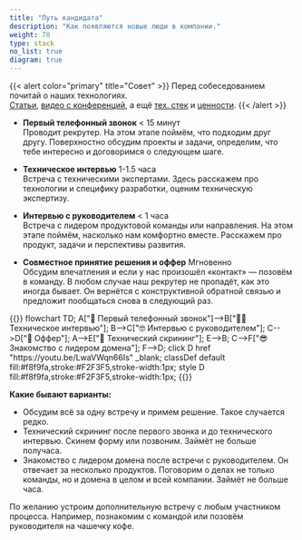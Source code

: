```yaml
---
title: "Путь кандидата"
description: "Как появляются новые люди в компании."
weight: 70
type: stack
no_list: true
diagram: true
---
```


{{< alert color="primary" title="Совет" >}}
Перед собеседованием почитай о наших технологиях. <br />[Cтатьи](https://habr.com/ru/company/leroy_merlin/), [видео с конференций](https://www.youtube.com/channel/UCIqfZ4wqEoC6x6x-zyPCL8g), а ещё [тех. стек](/stack) и [ценности](/values).
{{< /alert >}}

<div class="row">
  <div class="col-md-8">

- **Первый телефонный звонок** <span class="text-muted pl-2">< 15 минут</span><br />
Проводит рекрутер. На этом этапе поймём, что подходим друг другу. Поверхностно обсудим проекты и задачи, определим, что тебе интересно и договоримся о следующем шаге. <br />

- **Техническое интервью** <span class="text-muted pl-2">1-1.5 часа</span><br />
Встреча с техническими экспертами. Здесь расскажем про технологии и специфику разработки, оценим техническую экспертизу.<br />

- **Интервью с руководителем** <span class="text-muted pl-2">< 1 часа</span><br />
Встреча с лидером продуктовой команды или направления. На этом этапе поймём, насколько нам комфортно вместе. Расскажем про продукт, задачи и перспективы развития. <br />

- **Совместное принятие решения и оффер** <span class="text-muted pl-2">Мгновенно</span><br />
Обсудим впечатления и если у нас произошёл «контакт» — позовём в команду. В любом случае наш рекрутер не пропадёт, как это иногда бывает. Он вернётся с конструктивной обратной связью и предложит пообщаться снова в следующий раз. 

  </div>
  <div class="col-md-4 text-center">
    {{<diagram>}}
    flowchart TD;
      A["📱 Первый телефонный звонок"]-->B["🧑‍💻 Техническое интервью"];
      B-->C["🤓 Интервью с руководителем"];
      C-->D["🎉 Оффер"];
      A-->E["💨 Технический скрининг"];
      E-->B;
      C-->F["😎 Знакомство с лидером домена"];
      F-->D;
      click D href "https://youtu.be/LwaVWqn66Is" _blank;
      classDef default fill:#f8f9fa,stroke:#F2F3F5,stroke-width:1px;
      style D fill:#f8f9fa,stroke:#F2F3F5,stroke-width:1px;
    {{</diagram>}}
  </div>
</div>

**Какие бывают варианты:**

- Обсудим всё за одну встречу и примем решение. Такое случается редко.
- Технический скрининг после первого звонка и до технического интервью. Скинем форму или позвоним. Займёт не больше получаса.
- Знакомство с лидером домена после встречи с руководителем. Он отвечает за несколько продуктов. Поговорим о делах не только команды, но и домена в целом и всей компании. Займёт не больше часа.

По желанию устроим дополнительную встречу с любым участником процесса. Например, познакомим с командой или позовём руководителя на чашечку кофе.